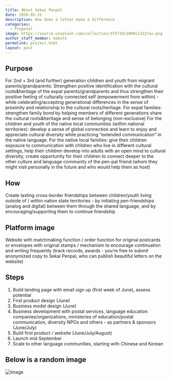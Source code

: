 ```yaml
---
title: About Sekai Penpal
date: 2020-05-31
description: How does a letter make a difference
categories:
  - Proposal
image: https://source.unsplash.com/collection/375719/2000x1322?a=.png
author_staff_member: makoto
permalink: project.html
layout: post
---
```


## Purpose
For 2nd + 3rd (and further) generation children and youth from migrant parents/grandparents: Strengthen positive identification with the cultural roots&heritage of the expat parents/grandparents and thus strengthen their positive feeling of culturally connected self (empowerment from within) - while celebrating/accepting generational differences in the sense of proximity and relationship to the cultural roots/heritage. 
For expat families: strengthen family bond by helping members of different generations share the cultural roots&heritage and sense of belonging (non-exclusive) 
For the children and youth of the native local communities (within national territories): develop a sense of global connection and learn to enjoy and appreciate cultural diversity while practicing “extended communication” in the native language.
For the native local families: give their children exposure to communication with children who live in different cultural settings, help their children develop into adults with an open mind to cultural diversity, create opportunity for their children to connect deeper to the other culture and language community of the pen-pal friend (whom they might visit personally in the future and who would help them as host)

## How
Create lasting cross-border friendships between children/youth living outside of / within nation state territories - by initiating pen-friendships (analog and digital) between them through the shared language, and by encouraging/supporting them to continue friendship

## Platform image
Website with matchmaking function / order function for original postcards or envelopes with original stamps / mechanism to encourage continuation and writing frequently (track records, awards - you’re free to submit anonymized copy to Sekai Penpal, who can publish beautiful letters on the website)

## Steps
1. Build landing page with email sign up (first week  of June), assess potential
2. First product design (June)
3. Business model design (June)
4. Business development with postal services, language education companies/organizations, ministeries of education/postal communication, diversity NPOs and others - as partners & sponsors (June/July) 
5. Build first product / website (June/July/August) 
6. Launch mid September 
7. Scale to other language communities, starting with Chinese and Korean


## Below is a random image
![Image](https://source.unsplash.com/random/1500x1000)


